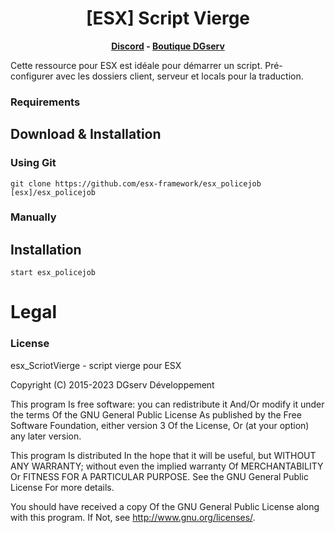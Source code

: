 <h1 align='center'>[ESX] Script Vierge</a></h1><p align='center'><b><a href='https://discord.gg/tNa8UXD6YQ/'>Discord</a> - <a href='https://boutique.dgserv.fr/'>Boutique DGserv</a></b></h5>

Cette ressource pour ESX est idéale pour démarrer un script. Pré-configurer avec les dossiers client, serveur et locals pour la traduction.

### Requirements

## Download & Installation


### Using Git
```cd resources
git clone https://github.com/esx-framework/esx_policejob [esx]/esx_policejob
```

### Manually

## Installation
```
start esx_policejob
```
# Legal
### License
esx_ScriotVierge - script vierge pour ESX

Copyright (C) 2015-2023 DGserv Développement

This program Is free software: you can redistribute it And/Or modify it under the terms Of the GNU General Public License As published by the Free Software Foundation, either version 3 Of the License, Or (at your option) any later version.

This program Is distributed In the hope that it will be useful, but WITHOUT ANY WARRANTY; without even the implied warranty Of MERCHANTABILITY Or FITNESS FOR A PARTICULAR PURPOSE. See the GNU General Public License For more details.

You should have received a copy Of the GNU General Public License along with this program. If Not, see http://www.gnu.org/licenses/.
